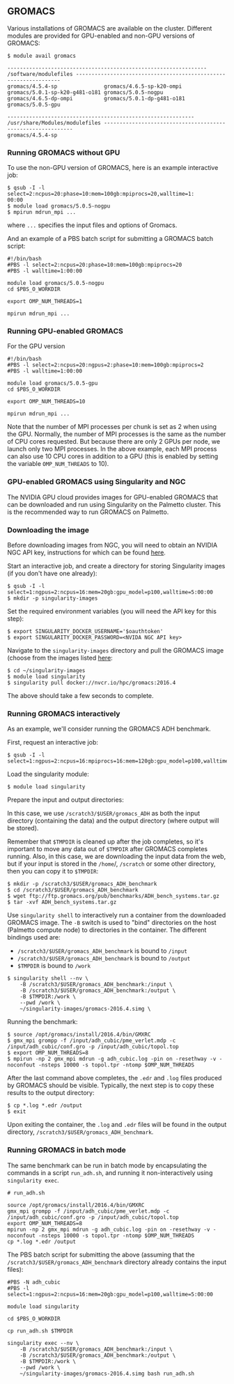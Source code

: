 ## GROMACS

Various installations of GROMACS are available on the cluster.
Different modules are provided for GPU-enabled and non-GPU versions
of GROMACS:

~~~
$ module avail gromacs

---------------------------------------------------------------- /software/modulefiles -----------------------------------------------------------------
gromacs/4.5.4-sp               gromacs/4.6.5-sp-k20-ompi      gromacs/5.0.1-sp-k20-g481-o181 gromacs/5.0.5-nogpu
gromacs/4.6.5-dp-ompi          gromacs/5.0.1-dp-g481-o181     gromacs/5.0.5-gpu

------------------------------------------------------------ /usr/share/Modules/modulefiles ------------------------------------------------------------
gromacs/4.5.4-sp
~~~

### Running GROMACS without GPU

To use the non-GPU version of GROMACS,
here is an example interactive job:

~~~
$ qsub -I -l select=2:ncpus=20:phase=10:mem=100gb:mpiprocs=20,walltime=1:
00:00
$ module load gromacs/5.0.5-nogpu
$ mpirun mdrun_mpi ...
~~~

where `...` specifies the input files and options of Gromacs.

And an example of a PBS batch script for submitting a GROMACS batch script:

~~~
#!/bin/bash
#PBS -l select=2:ncpus=20:phase=10:mem=100gb:mpiprocs=20
#PBS -l walltime=1:00:00

module load gromacs/5.0.5-nogpu
cd $PBS_O_WORKDIR

export OMP_NUM_THREADS=1

mpirun mdrun_mpi ...
~~~

### Running GPU-enabled GROMACS

For the GPU version

~~~
#!/bin/bash
#PBS -l select=2:ncpus=20:ngpus=2:phase=10:mem=100gb:mpiprocs=2
#PBS -l walltime=1:00:00

module load gromacs/5.0.5-gpu
cd $PBS_O_WORKDIR

export OMP_NUM_THREADS=10

mpirun mdrun_mpi ...
~~~

Note that the number of MPI processes per chunk is set as 2 when using the GPU.
Normally, the number of MPI processes is the same as the number of CPU cores requested.
But because there are only 2 GPUs per node, we launch only two MPI processes.
In the above example, each MPI process can also use 10 CPU cores
in addition to a GPU (this is enabled by setting the variable `OMP_NUM_THREADS` to 10).

### GPU-enabled GROMACS using Singularity and NGC

The NVIDIA GPU cloud provides images for GPU-enabled GROMACS
that can be downloaded and run using Singularity on the Palmetto cluster.
This is the recommended way to run GROMACS on Palmetto.


### Downloading the image

Before downloading images from NGC,
you will need to obtain an NVIDIA NGC API key,
instructions for which can be found
[here](https://docs.nvidia.com/ngc/ngc-getting-started-guide/index.html).

Start an interactive job,
and create a directory for storing Singularity images
(if you don't have one already):

```
$ qsub -I -l select=1:ngpus=2:ncpus=16:mem=20gb:gpu_model=p100,walltime=5:00:00
$ mkdir -p singularity-images
```

Set the required environment variables (you will need the API key for this step):

```
$ export SINGULARITY_DOCKER_USERNAME='$oauthtoken'
$ export SINGULARITY_DOCKER_PASSWORD=<NVIDA NGC API key>
```

Navigate to the `singularity-images` directory and pull
the GROMACS image (choose from the images listed
[here](https://ngc.nvidia.com/registry/hpc-gromacs):

```
$ cd ~/singularity-images
$ module load singularity
$ singularity pull docker://nvcr.io/hpc/gromacs:2016.4
```

The above should take a few seconds to complete.

### Running GROMACS interactively

As an example,
we'll consider running the GROMACS ADH benchmark.

First, request an interactive job:

```
$ qsub -I -l select=1:ngpus=2:ncpus=16:mpiprocs=16:mem=120gb:gpu_model=p100,walltime=5:00:00
```

Load the singularity module:

```
$ module load singularity
```

Prepare the input and output directories:

In this case,
we use `/scratch3/$USER/gromacs_ADH`
as both the input directory (containing the data)
and the output directory (where output will be stored).

Remember that `$TMPDIR` is cleaned up after the job completes,
so it's important to move any data out of `$TMPDIR` after GROMACS completes running.
Also, in this case, we are downloading the input data from the web,
but if your input is stored in the `/home`/, `/scratch` or some other directory,
then you can copy it to `$TMPDIR`:

```
$ mkdir -p /scratch3/$USER/gromacs_ADH_benchmark
$ cd /scratch3/$USER/gromacs_ADH_benchmark
$ wget ftp://ftp.gromacs.org/pub/benchmarks/ADH_bench_systems.tar.gz
$ tar -xvf ADH_bench_systems.tar.gz
```

Use `singularity shell` to interactively run a container
from the downloaded GROMACS image.
The `-B` switch is used to "bind" directories on the host (Palmetto compute node)
to directories in the container.
The different bindings used are:

* `/scratch3/$USER/gromacs_ADH_benchmark` is bound to `/input`
* `/scratch3/$USER/gromacs_ADH_benchmark` is bound to `/output`
* `$TMPDIR` is bound to `/work`

```
$ singularity shell --nv \
    -B /scratch3/$USER/gromacs_ADH_benchmark:/input \
    -B /scratch3/$USER/gromacs_ADH_benchmark:/output \
    -B $TMPDIR:/work \
    --pwd /work \
    ~/singularity-images/gromacs-2016.4.simg \
```

Running the benchmark:

```
$ source /opt/gromacs/install/2016.4/bin/GMXRC
$ gmx_mpi grompp -f /input/adh_cubic/pme_verlet.mdp -c /input/adh_cubic/conf.gro -p /input/adh_cubic/topol.top 
$ export OMP_NUM_THREADS=8
$ mpirun -np 2 gmx_mpi mdrun -g adh_cubic.log -pin on -resethway -v -noconfout -nsteps 10000 -s topol.tpr -ntomp $OMP_NUM_THREADS
```

After the last command above completes,
the `.edr` and `.log` files produced by GROMACS should be visible.
Typically, the next step is to copy these results to the 
output directory:

```
$ cp *.log *.edr /output
$ exit
```
Upon exiting the container,
the `.log` and `.edr` files will be found in the output directory,
`/scratch3/$USER/gromacs_ADH_benchmark`.

### Running GROMACS in batch mode

The same benchmark can be run in batch mode by
encapsulating the commands in a script `run_adh.sh`,
and running it non-interactively using `singularity exec`.

```
# run_adh.sh

source /opt/gromacs/install/2016.4/bin/GMXRC
gmx_mpi grompp -f /input/adh_cubic/pme_verlet.mdp -c /input/adh_cubic/conf.gro -p /input/adh_cubic/topol.top 
export OMP_NUM_THREADS=8
mpirun -np 2 gmx_mpi mdrun -g adh_cubic.log -pin on -resethway -v -noconfout -nsteps 10000 -s topol.tpr -ntomp $OMP_NUM_THREADS
cp *.log *.edr /output
```

The PBS batch script for submitting the above
(assuming that the `/scratch3/$USER/gromacs_ADH_benchmark` directory already contains the input files):

```
#PBS -N adh_cubic
#PBS -l select=1:ngpus=2:ncpus=16:mem=20gb:gpu_model=p100,walltime=5:00:00

module load singularity

cd $PBS_O_WORKDIR

cp run_adh.sh $TMPDIR

singularity exec --nv \
    -B /scratch3/$USER/gromacs_ADH_benchmark:/input \
    -B /scratch3/$USER/gromacs_ADH_benchmark:/output \
    -B $TMPDIR:/work \
    --pwd /work \
    ~/singularity-images/gromacs-2016.4.simg bash run_adh.sh
```

